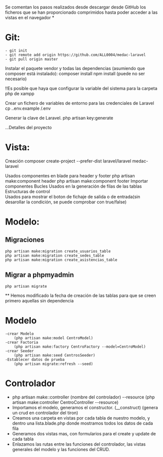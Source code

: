  Se comentan los pasos realizados desde descargar desde GitHub los ficheros que se han proporcionado comprimidos hasta poder
acceder a las vistas en el navegador *

# Git:
	- git init
	- git remote add origin https://github.com/ALL0004/medac-laravel
	- git pull origin master

Instalar el paquete vendor y todas las dependencias (asumiendo que composer está instalado):
	composer install
	npm install (puede no ser necesario)

!!Es posible que haya que configurar la variable del sistema para la carpeta php de xampp

Crear un fichero de variables de entorno para las credenciales de Laravel
	cp .\.env.example /.env

Generar la clave de Laravel.
	php artisan key:generate



...Detalles del proyecto

# Vista:

Creación
	composer create-project --prefer-dist laravel/laravel medac-laravel

Usados componentes en blade para header y footer
	php artisan make:component header
	php artisan make:component footer
Importar componentes
	<x-header/>
	<x-footer/>
Bucles
	Usados en la generación de filas de las tablas
Estructuras de control	
	Usados para mostrar el boton de fichaje de salida o de entrada(sin desarollar la condición, se puede comprobar con true/false)

# Modelo:

## Migraciones
	php artisan make:migration create_usuarios_table
	php artisan make:migration create_sedes_table
	php artisan make:migration create_asistencias_table

## Migrar a phpmyadmin

	php artisan migrate

** Hemos modificado la fecha de creación de las tablas para que se creen primero aquellas sin dependencia


# Modelo
	-crear Modelo
		(php artisan make:model CentroModel)
	-crear Factoria
		(php artisan make:factory CentroFactory --model=CentroModel)
	-crear Seeder
		(php artisan make:seed CentrosSeeder)
	-Establecer datos de prueba
		(php artisan migrate:refresh --seed)


# Controlador
	
  - php artisan make::controller (nombre del controlador) --resource
		(php artisan make:controller CentroController --resource)
  - Importamos el modelo, generamos el constructor. (__construct)
  		(genera un crud en controlador del tiron)
  - Creamos una carpeta en vistas por cada tabla de nuestro modelo, y dentro una lista.blade.php donde mostramos todos los datos de cada fila
  - Generamos dos vistas mas, con formularios para el create y update de cada tabla
  - Enlazamos las rutas entre las funciones del controlador, las vistas generales del modelo y las funciones del CRUD.	
